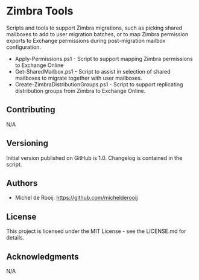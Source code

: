 # Zimbra Tools

Scripts and tools to support Zimbra migrations, such as picking shared mailboxes to add to user migration batches,
or to map Zimbra permission exports to Exchange permissions during post-migration mailbox configuration.

- Apply-Permissions.ps1               - Script to support mapping Zimbra permissions to Exchange Online
- Get-SharedMailbox.ps1               - Script to assist in selection of shared mailboxes to migrate together with user mailboxes.
- Create-ZimbraDistributionGroups.ps1 - Script to support replicating distribution groups from Zimbra to Exchange Online.
	
## Contributing

N/A

## Versioning

Initial version published on GitHub is 1.0. Changelog is contained in the script.

## Authors

* Michel de Rooij: https://github.com/michelderooij

## License

This project is licensed under the MIT License - see the LICENSE.md for details.

## Acknowledgments

N/A
 
